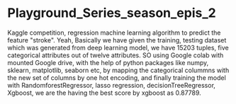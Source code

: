 # Playground_Series_season_epis_2
Kaggle competition, regression machine learning algorithm to predict the feature "stroke".
Yeah, Basically we have given the training, testing dataset which was generated from deep learning model, we have 15203 tuples, five categorical attributes out of twelve attributes.
SO using Google colab with mounted Google drive, with the help of python packages like numpy, sklearn, matplotlib, seaborn etc, by mapping the categorical colummns with the new set of columns by one hot encoding, and finally  training the model with RandomforestRegressor, lasso regression, decisionTreeRegressor, Xgboost, we are the having the best score by xgboost as 0.87789.
